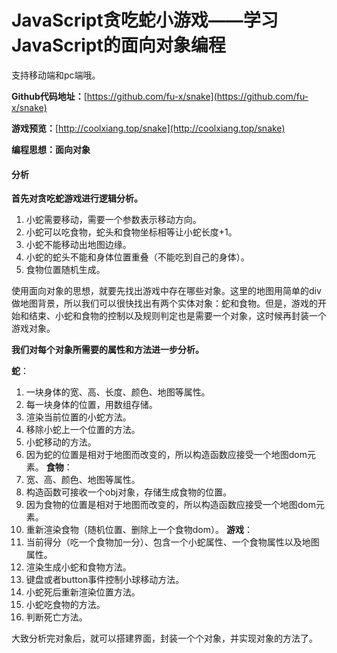 # JavaScript贪吃蛇小游戏——学习JavaScript的面向对象编程

支持移动端和pc端哦。

**Github代码地址：**[https://github.com/fu-x/snake](https://github.com/fu-x/snake)

**游戏预览：**[http://coolxiang.top/snake](http://coolxiang.top/snake)

**编程思想：面向对象**

#### 分析

**首先对贪吃蛇游戏进行逻辑分析。**

1. 小蛇需要移动，需要一个参数表示移动方向。
2. 小蛇可以吃食物，蛇头和食物坐标相等让小蛇长度+1。
3. 小蛇不能移动出地图边缘。
4. 小蛇的蛇头不能和身体位置重叠（不能吃到自己的身体）。
5. 食物位置随机生成。

使用面向对象的思想，就要先找出游戏中存在哪些对象。这里的地图用简单的div做地图背景，所以我们可以很快找出有两个实体对象：蛇和食物。但是，游戏的开始和结束、小蛇和食物的控制以及规则判定也是需要一个对象，这时候再封装一个游戏对象。

**我们对每个对象所需要的属性和方法进一步分析。**

**蛇**：
1. 一块身体的宽、高、长度、颜色、地图等属性。
2. 每一块身体的位置，用数组存储。
3. 渲染当前位置的小蛇方法。
4. 移除小蛇上一个位置的方法。
5. 小蛇移动的方法。
6. 因为蛇的位置是相对于地图而改变的，所以构造函数应接受一个地图dom元素。
**食物**：
1. 宽、高、颜色、地图等属性。
2. 构造函数可接收一个obj对象，存储生成食物的位置。
3. 因为食物的位置是相对于地图而改变的，所以构造函数应接受一个地图dom元素。
4. 重新渲染食物（随机位置、删除上一个食物dom）。
**游戏**：
1. 当前得分（吃一个食物加一分）、包含一个小蛇属性、一个食物属性以及地图属性。
2. 渲染生成小蛇和食物方法。
3. 键盘或者button事件控制小球移动方法。
4. 小蛇死后重新渲染位置方法。
5. 小蛇吃食物的方法。
6. 判断死亡方法。

大致分析完对象后，就可以搭建界面，封装一个个对象，并实现对象的方法了。